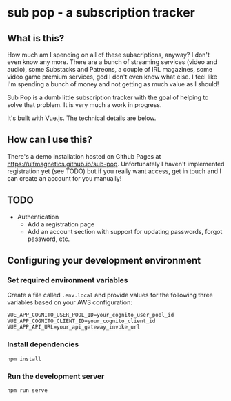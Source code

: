 # sub pop - a subscription tracker

## What is this?

How much am I spending on all of these subscriptions, anyway? I don't even know
any more. There are a bunch of streaming services (video and audio), some Substacks
and Patreons, a couple of IRL magazines, some video game premium services, god I don't
even know what else. I feel like I'm spending a bunch of money and not getting as much
value as I should!

Sub Pop is a dumb little subscription tracker with the goal of helping to solve that
problem. It is very much a work in progress.

It's built with Vue.js. The technical details are below.

## How can I use this?

There's a demo installation hosted on Github Pages at https://ulfmagnetics.github.io/sub-pop.
Unfortunately I haven't implemented registration yet (see TODO) but if you really want access,
get in touch and I can create an account for you manually!

## TODO

- Authentication
  - Add a registration page
  - Add an account section with support for updating passwords, forgot password, etc.


## Configuring your development environment 

### Set required environment variables

Create a file called `.env.local` and provide values for the following three variables
based on your AWS configuration:

```
VUE_APP_COGNITO_USER_POOL_ID=your_cognito_user_pool_id
VUE_APP_COGNITO_CLIENT_ID=your_cognito_client_id
VUE_APP_API_URL=your_api_gateway_invoke_url
```

### Install dependencies

```
npm install
```

### Run the development server

```
npm run serve
```